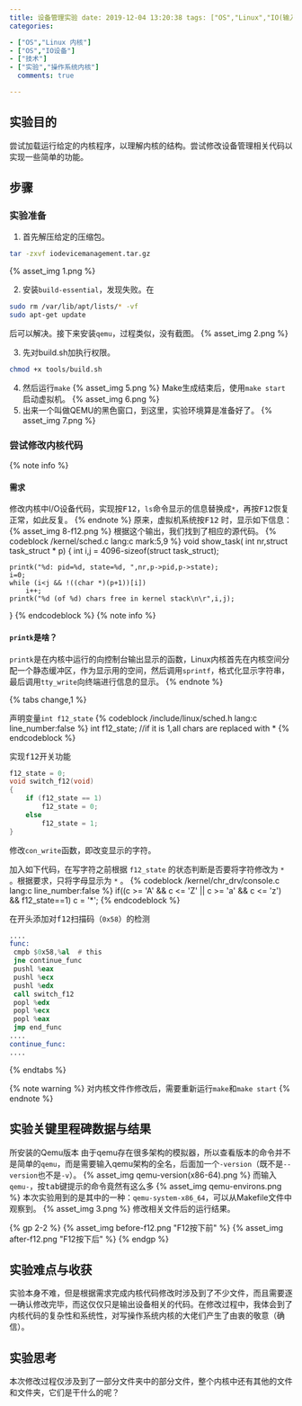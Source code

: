 ```yaml
---
title: 设备管理实验 date: 2019-12-04 13:20:38 tags: ["OS","Linux","IO(输入输出设备)"]
categories:

- ["OS","Linux 内核"]
- ["OS","IO设备"]
- ["技术"]
- ["实验","操作系统内核"]
  comments: true

---
```


## 实验目的

尝试加载运行给定的内核程序，以理解内核的结构。尝试修改设备管理相关代码以实现一些简单的功能。
<!-- more -->

## 步骤

### 实验准备

1. 首先解压给定的压缩包。

```bash
tar -zxvf iodevicemanagement.tar.gz
```

{% asset_img 1.png %}

2. 安装`build-essential`，发现失败。在

```bash
sudo rm /var/lib/apt/lists/* -vf
sudo apt-get update
```

后可以解决。接下来安装`qemu`，过程类似，没有截图。 {% asset_img 2.png %}

3. 先对build.sh加执行权限。

```bash
chmod +x tools/build.sh
```

4. 然后运行`make`
   {% asset_img 5.png %} Make生成结束后，使用`make start`启动虚拟机。 {% asset_img 6.png %}
5. 出来一个叫做QEMU的黑色窗口，到这里，实验环境算是准备好了。 {% asset_img 7.png %}

### 尝试修改内核代码

{% note info %}

#### 需求

修改内核中I/O设备代码，实现按<kbd>F12</kbd>，`ls`命令显示的信息替换成`*`，再按<kbd>F12</kbd>恢复正常，如此反复。 {% endnote %} 原来，虚拟机系统按<kbd>F12</kbd>
时，显示如下信息： {% asset_img 8-f12.png %} 根据这个输出，我们找到了相应的源代码。 {% codeblock /kernel/sched.c lang:c mark:5,9 %} void show_task(
int nr,struct task_struct * p)
{ int i,j = 4096-sizeof(struct task_struct);

	printk("%d: pid=%d, state=%d, ",nr,p->pid,p->state);
	i=0;
	while (i<j && !((char *)(p+1))[i])
		i++;
	printk("%d (of %d) chars free in kernel stack\n\r",i,j);

} {% endcodeblock %} {% note info %}

#### <code>printk</code>是啥？

`printk`是在内核中运行的向控制台输出显示的函数，Linux内核首先在内核空间分配一个静态缓冲区，作为显示用的空间，然后调用`sprintf`，格式化显示字符串，最后调用`tty_write`向终端进行信息的显示。 {%
endnote %}

{% tabs change,1 %}
<!-- tab <code>/include/linux/sched.h</code> -->
声明变量`int f12_state`
{% codeblock /include/linux/sched.h lang:c line_number:false %} int f12_state; //if it is 1,all chars are replaced
with *
{% endcodeblock %}
<!-- endtab -->
<!-- tab <code>/kernel/sched.c</code> -->
实现<kbd>f12</kbd>开关功能

```c /kernel/sched.c
f12_state = 0;
void switch_f12(void)
{
    if (f12_state == 1)
        f12_state = 0;
    else
        f12_state = 1;
}
```

<!-- endtab -->
<!-- tab <code>/kernel/chr_drv/console.c</code> -->
修改`con_write`函数，即改变显示的字符。

加入如下代码，在写字符之前根据 `f12_state` 的状态判断是否要将字符修改为 `*` 。根据要求，只将字母显示为 `*` 。 {% codeblock /kernel/chr_drv/console.c lang:c
line_number:false %} if((c >= 'A' && c <= 'Z' || c >= 'a' && c <= 'z') && f12_state==1) c = '*'; {% endcodeblock %}
<!-- endtab -->
<!-- tab <code>/kernel/chr_drv/keyboard.S</code> -->
在开头添加对<kbd>f12</kbd>扫描码（`0x58`）的检测

```asm /kernel/chr_drv/keyboard.S
....
func:
 cmpb $0x58,%al  # this
 jne continue_func
 pushl %eax
 pushl %ecx
 pushl %edx
 call switch_f12
 popl %edx
 popl %ecx
 popl %eax
 jmp end_func
....
continue_func:
....
```

<!-- endtab -->
{% endtabs %}

{% note warning %} 对内核文件作修改后，需要重新运行`make`和`make start`
{% endnote %}

## 实验关键里程碑数据与结果

所安装的Qemu版本 由于qemu存在很多架构的模拟器，所以查看版本的命令并不是简单的`qemu`，而是需要输入qemu架构的全名，后面加一个`-version`（既不是`--version`也不是`-v`）。 {% asset_img
qemu-version(x86-64).png %} 而输入`qemu-`，按<kbd>tab</kbd>键提示的命令竟然有这么多 {% asset_img qemu-environs.png %}
本次实验用到的是其中的一种：`qemu-system-x86_64`，可以从Makefile文件中观察到。 {% asset_img 3.png %} 修改相关文件后的运行结果。

{% gp 2-2 %} {% asset_img before-f12.png "F12按下前" %} {% asset_img after-f12.png "F12按下后" %} {% endgp %}

## 实验难点与收获

实验本身不难，但是根据需求完成内核代码修改时涉及到了不少文件，而且需要逐一确认修改完毕，而这仅仅只是输出设备相关的代码。在修改过程中，我体会到了内核代码的复杂性和系统性，对写操作系统内核的大佬们产生了由衷的敬意（确信）。

## 实验思考

本次修改过程仅涉及到了一部分文件夹中的部分文件，整个内核中还有其他的文件和文件夹，它们是干什么的呢？
